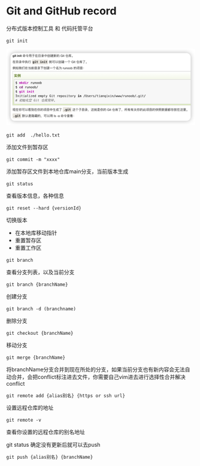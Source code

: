 # Git and GitHub record

分布式版本控制工具 和 代码托管平台

`git init`

![image-20230110224853544](./img/image-20230110224853544.png)

 

`git add  ./hello.txt`

添加文件到暂存区



`git commit -m "xxxx"`

添加暂存区文件到本地仓库main分支，当前版本生成



`git status`

查看版本信息，各种信息



`git reset --hard {versionId}`

切换版本

- 在本地库移动指针
- 重置暂存区
- 重置工作区



`git branch`

查看分支列表，以及当前分支



`git branch {branchName}`

创建分支



`git branch -d (branchname)`

删除分支	



`git checkout {branchName}`

移动分支



`git merge {branchName}`

将branchName分支合并到现在所处的分支，如果当前分支也有新内容会无法自动合并，会把conflict标注进去文件，你需要自己vim进去进行选择性合并解决conflict







`git remote add {alias别名} {https or ssh url}`

设置远程仓库的地址



`git remote -v`

查看你设置的远程仓库的别名地址



git status 确定没有更新后就可以去push



`git push {alias别名} {branchName}`

